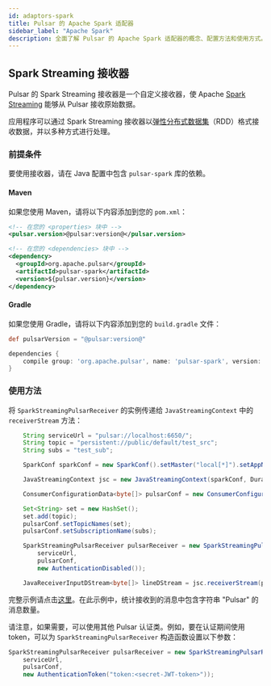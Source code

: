 ```yaml
---
id: adaptors-spark
title: Pulsar 的 Apache Spark 适配器
sidebar_label: "Apache Spark"
description: 全面了解 Pulsar 的 Apache Spark 适配器的概念、配置方法和使用方式。
---
```


## Spark Streaming 接收器

Pulsar 的 Spark Streaming 接收器是一个自定义接收器，使 Apache [Spark Streaming](https://spark.apache.org/streaming/) 能够从 Pulsar 接收原始数据。

应用程序可以通过 Spark Streaming 接收器以[弹性分布式数据集](https://spark.apache.org/docs/latest/programming-guide.html#resilient-distributed-datasets-rdds)（RDD）格式接收数据，并以多种方式进行处理。

### 前提条件

要使用接收器，请在 Java 配置中包含 `pulsar-spark` 库的依赖。

#### Maven

如果您使用 Maven，请将以下内容添加到您的 `pom.xml`：

```xml
<!-- 在您的 <properties> 块中 -->
<pulsar.version>@pulsar:version@</pulsar.version>

<!-- 在您的 <dependencies> 块中 -->
<dependency>
  <groupId>org.apache.pulsar</groupId>
  <artifactId>pulsar-spark</artifactId>
  <version>${pulsar.version}</version>
</dependency>
```

#### Gradle

如果您使用 Gradle，请将以下内容添加到您的 `build.gradle` 文件：

```groovy
def pulsarVersion = "@pulsar:version@"

dependencies {
    compile group: 'org.apache.pulsar', name: 'pulsar-spark', version: pulsarVersion
}
```

### 使用方法

将 `SparkStreamingPulsarReceiver` 的实例传递给 `JavaStreamingContext` 中的 `receiverStream` 方法：

```java
    String serviceUrl = "pulsar://localhost:6650/";
    String topic = "persistent://public/default/test_src";
    String subs = "test_sub";

    SparkConf sparkConf = new SparkConf().setMaster("local[*]").setAppName("Pulsar Spark 示例");

    JavaStreamingContext jsc = new JavaStreamingContext(sparkConf, Durations.seconds(60));

    ConsumerConfigurationData<byte[]> pulsarConf = new ConsumerConfigurationData();

    Set<String> set = new HashSet();
    set.add(topic);
    pulsarConf.setTopicNames(set);
    pulsarConf.setSubscriptionName(subs);

    SparkStreamingPulsarReceiver pulsarReceiver = new SparkStreamingPulsarReceiver(
        serviceUrl,
        pulsarConf,
        new AuthenticationDisabled());

    JavaReceiverInputDStream<byte[]> lineDStream = jsc.receiverStream(pulsarReceiver);
```

完整示例请点击[这里](https://github.com/apache/pulsar-adapters/blob/master/examples/spark/src/main/java/org/apache/spark/streaming/receiver/example/SparkStreamingPulsarReceiverExample.java)。在此示例中，统计接收到的消息中包含字符串 "Pulsar" 的消息数量。

请注意，如果需要，可以使用其他 Pulsar 认证类。例如，要在认证期间使用 token，可以为 `SparkStreamingPulsarReceiver` 构造函数设置以下参数：

```java
SparkStreamingPulsarReceiver pulsarReceiver = new SparkStreamingPulsarReceiver(
    serviceUrl,
    pulsarConf,
    new AuthenticationToken("token:<secret-JWT-token>"));
```